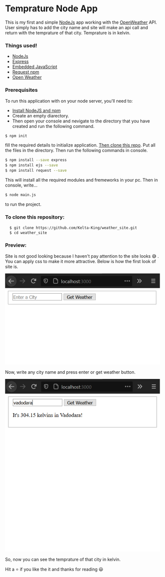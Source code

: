 # Temprature Node App

This is my first and simple [NodeJs](https://nodejs.org/en/) app working with the [OpenWeather](https://openweathermap.org/api) API. User simply has to add the city name and site will make an api call and return with the temprature of that city. Temprature is in kelvin.

### Things used!

* [NodeJs](https://nodejs.org/en/)
* [Express](https://expressjs.com/)
* [Embedded JavaScript](https://ejs.co/)
* [Request npm](https://www.npmjs.com/package/request)
* [Open Weather](https://openweathermap.org/api)

### Prerequisites

To run this application with on your node server, you'll need to:

* [Install NodeJS and npm](https://www.habitat.sh/docs/install-habitat/)
* Create an empty diarectory.
* Then open your console and nevigate to the directory that you have created and run the following command.
```sh
$ npm init
```
fill the required details to initialize application. [Then clone this repo](git@github.com:Kelta-King/weather_site.git). Put all the files in the directory. Then run the following commands in console.
```sh
$ npm install --save express
$ npm install ejs --save
$ npm install request --save
```

This will install all the required modules and fremeworks in your pc.
Then in console, write...
```sh
$ node main.js
```
to run the project.
### To clone this repository:

      $ git clone https://github.com/Kelta-King/weather_site.git
      $ cd weather_site
### Preview:
Site is not good looking because I haven't pay attention to the site looks :sweat_smile: . You can apply css to make it more attractive. Below is how the first look of site is.

![](https://github.com/Kelta-King/weather_site/blob/master/tmp/home.PNG)

Now, write any city name and press enter or get weather button.

![](https://github.com/Kelta-King/weather_site/blob/master/tmp/temp.PNG)

So, now you can see the temprature of that city in kelvin.

Hit a :star: if you like the it and thanks for reading :smiley:
